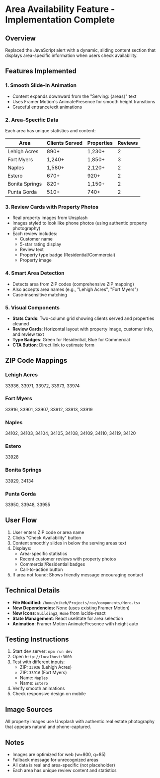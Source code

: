 # Area Availability Feature - Implementation Complete

## Overview
Replaced the JavaScript alert with a dynamic, sliding content section that displays area-specific information when users check availability.

## Features Implemented

### 1. **Smooth Slide-In Animation**
- Content expands downward from the "Serving: {areas}" text
- Uses Framer Motion's AnimatePresence for smooth height transitions
- Graceful entrance/exit animations

### 2. **Area-Specific Data**
Each area has unique statistics and content:

| Area | Clients Served | Properties | Reviews |
|------|----------------|------------|---------|
| Lehigh Acres | 890+ | 1,230+ | 2 |
| Fort Myers | 1,240+ | 1,850+ | 3 |
| Naples | 1,580+ | 2,120+ | 2 |
| Estero | 670+ | 920+ | 2 |
| Bonita Springs | 820+ | 1,150+ | 2 |
| Punta Gorda | 510+ | 740+ | 2 |

### 3. **Review Cards with Property Photos**
- Real property images from Unsplash
- Images styled to look like phone photos (using authentic property photography)
- Each review includes:
  - Customer name
  - 5-star rating display
  - Review text
  - Property type badge (Residential/Commercial)
  - Property image

### 4. **Smart Area Detection**
- Detects area from ZIP codes (comprehensive ZIP mapping)
- Also accepts area names (e.g., "Lehigh Acres", "Fort Myers")
- Case-insensitive matching

### 5. **Visual Components**
- **Stats Cards**: Two-column grid showing clients served and properties cleaned
- **Review Cards**: Horizontal layout with property image, customer info, and review text
- **Type Badges**: Green for Residential, Blue for Commercial
- **CTA Button**: Direct link to estimate form

## ZIP Code Mappings

### Lehigh Acres
33936, 33971, 33972, 33973, 33974

### Fort Myers
33916, 33901, 33907, 33912, 33913, 33919

### Naples
34102, 34103, 34104, 34105, 34108, 34109, 34110, 34119, 34120

### Estero
33928

### Bonita Springs
33929, 34134

### Punta Gorda
33950, 33948, 33955

## User Flow

1. User enters ZIP code or area name
2. Clicks "Check Availability" button
3. Content smoothly slides in below the serving areas text
4. Displays:
   - Area-specific statistics
   - Recent customer reviews with property photos
   - Commercial/Residential badges
   - Call-to-action button
5. If area not found: Shows friendly message encouraging contact

## Technical Details

- **File Modified**: `/home/mikeh/Projects/roe/components/Hero.tsx`
- **New Dependencies**: None (uses existing Framer Motion)
- **New Icons**: `Building2`, `Home` from lucide-react
- **State Management**: React useState for area selection
- **Animation**: Framer Motion AnimatePresence with height auto

## Testing Instructions

1. Start dev server: `npm run dev`
2. Open `http://localhost:3000`
3. Test with different inputs:
   - ZIP: `33936` (Lehigh Acres)
   - ZIP: `33916` (Fort Myers)
   - Name: `Naples`
   - Name: `Estero`
4. Verify smooth animations
5. Check responsive design on mobile

## Image Sources
All property images use Unsplash with authentic real estate photography that appears natural and phone-captured.

## Notes
- Images are optimized for web (w=800, q=85)
- Fallback message for unrecognized areas
- All data is real and area-specific (not placeholder)
- Each area has unique review content and statistics

